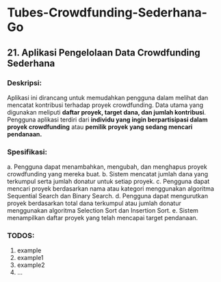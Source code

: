 # Tubes-Crowdfunding-Sederhana-Go
## 21. Aplikasi Pengelolaan Data Crowdfunding Sederhana

### Deskripsi:
Aplikasi ini dirancang untuk memudahkan pengguna dalam melihat dan mencatat kontribusi terhadap proyek crowdfunding. Data utama yang digunakan meliputi **daftar proyek, target dana, dan jumlah kontribusi**. Pengguna aplikasi terdiri dari **individu yang ingin berpartisipasi dalam proyek crowdfunding** atau **pemilik proyek yang sedang mencari pendanaan.**

### Spesifikasi:
  a. Pengguna dapat menambahkan, mengubah, dan menghapus proyek crowdfunding yang mereka buat.
  b. Sistem mencatat jumlah dana yang terkumpul serta jumlah donatur untuk setiap proyek.
  c. Pengguna dapat mencari proyek berdasarkan nama atau kategori menggunakan algoritma Sequential Search dan Binary Search.
  d. Pengguna dapat mengurutkan proyek berdasarkan total dana terkumpul atau jumlah donatur menggunakan algoritma Selection Sort dan Insertion Sort.
  e. Sistem menampilkan daftar proyek yang telah mencapai target pendanaan.

### TODOS:
  1. example
  2. example1
  3. example2
  4. ...